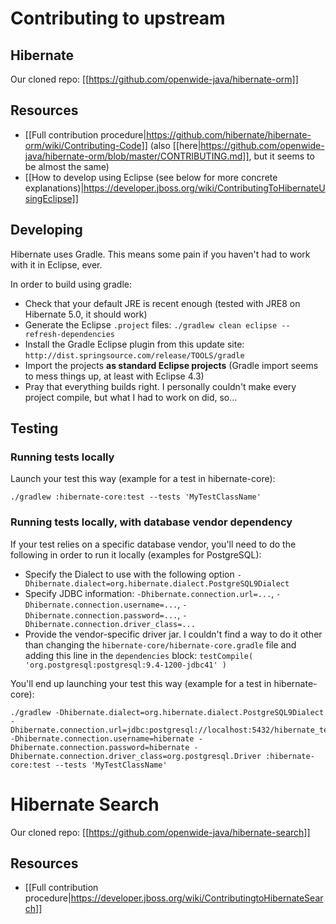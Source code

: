 # Contributing to upstream

## Hibernate

Our cloned repo: [[https://github.com/openwide-java/hibernate-orm]]

## Resources

 * [[Full contribution procedure|https://github.com/hibernate/hibernate-orm/wiki/Contributing-Code]] (also [[here|https://github.com/openwide-java/hibernate-orm/blob/master/CONTRIBUTING.md]], but it seems to be almost the same)
 * [[How to develop using Eclipse (see below for more concrete explanations)|https://developer.jboss.org/wiki/ContributingToHibernateUsingEclipse]]

## Developing

Hibernate uses Gradle. This means some pain if you haven't had to work with it in Eclipse, ever.

In order to build using gradle:

* Check that your default JRE is recent enough (tested with JRE8 on Hibernate 5.0, it should work)
* Generate the Eclipse `.project` files: `./gradlew clean eclipse --refresh-dependencies`
* Install the Gradle Eclipse plugin from this update site: `http://dist.springsource.com/release/TOOLS/gradle`
* Import the projects **as standard Eclipse projects** (Gradle import seems to mess things up, at least with Eclipse 4.3)
* Pray that everything builds right. I personally couldn't make every project compile, but what I had to work on did, so...

## Testing
### Running tests locally

Launch your test this way (example for a test in hibernate-core):

```
./gradlew :hibernate-core:test --tests 'MyTestClassName'
```

### Running tests locally, with database vendor dependency

If your test relies on a specific database vendor, you'll need to do the following in order to run it locally (examples for PostgreSQL):

* Specify the Dialect to use with the following option `-Dhibernate.dialect=org.hibernate.dialect.PostgreSQL9Dialect`
* Specify JDBC information: `-Dhibernate.connection.url=...`, `-Dhibernate.connection.username=...`, `-Dhibernate.connection.password=...`, `-Dhibernate.connection.driver_class=...`
* Provide the vendor-specific driver jar. I couldn't find a way to do it other than changing the `hibernate-core/hibernate-core.gradle` file and adding this line in the `dependencies` block: `testCompile( 'org.postgresql:postgresql:9.4-1200-jdbc41' )`

You'll end up launching your test this way (example for a test in hibernate-core):

```
./gradlew -Dhibernate.dialect=org.hibernate.dialect.PostgreSQL9Dialect -Dhibernate.connection.url=jdbc:postgresql://localhost:5432/hibernate_test -Dhibernate.connection.username=hibernate -Dhibernate.connection.password=hibernate -Dhibernate.connection.driver_class=org.postgresql.Driver :hibernate-core:test --tests 'MyTestClassName'
```

# Hibernate Search

Our cloned repo: [[https://github.com/openwide-java/hibernate-search]]

## Resources

 * [[Full contribution procedure|https://developer.jboss.org/wiki/ContributingtoHibernateSearch]]
